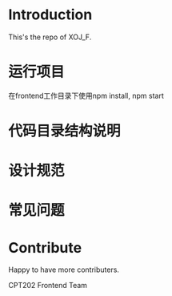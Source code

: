 # Introduction 
This's the repo of XOJ_F.

# 运行项目
在frontend工作目录下使用npm install, npm start

# 代码目录结构说明

# 设计规范

# 常见问题

# Contribute
Happy to have more contributers.

CPT202 Frontend Team